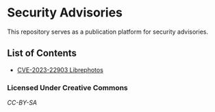 # Security Advisories

This repository serves as a publication platform for security advisories.

## List of Contents
- [CVE-2023-22903 Librephotos](./CVE-2023-22903.pdf)

### Licensed Under Creative Commons
*CC-BY-SA*
